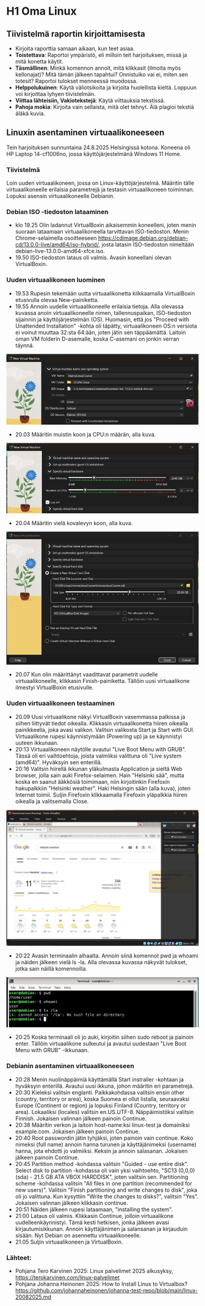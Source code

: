 # H1 Oma Linux

## Tiivistelmä raportin kirjoittamisesta

- Kirjoita raporttia samaan aikaan, kun teet asiaa.
- **Toistettava**: Raportoi ympäristö, eli milloin teit harjoituksen, missä ja mitä konetta käytit.
- **Täsmällinen**: Minkä komennon annoit, mitä klikkasit (ilmoita myös kellonajat)? Mitä tämän jälkeen tapahtui? Onnistuiko vai ei, miten sen totesit? Raportoi tulokset menneessä muodossa.
- **Helppolukuinen**: Käytä väliotsikoita ja kirjoita huolellista kieltä. Loppuun voi kirjoittaa lyhyen tiivistelmän.
- **Viittaa lähteisiin, Vakiotekstejä**: Käytä viittauksia tekstissä.
- **Pahoja mokia**: Kirjoita vain sellaista, mitä olet tehnyt. Älä plagioi tekstiä äläkä kuvia.

## Linuxin asentaminen virtuaalikoneeseen

Tein harjoituksen sunnuntaina 24.8.2025 Helsingissä kotona. Koneena oli HP Laptop 14-cf1006no, jossa käyttöjärjestelmänä Windows 11 Home.

### Tiivistelmä
Loin uuden virtuaalikoneen, jossa on Linux-käyttöjärjestelmä. Määritin tälle virtuaalikoneelle erilaisia parametrejä ja testasin virtuaalikoneen toiminnan. Lopuksi asensin virtuaalikoneelle Debianin.

### Debian ISO -tiedoston lataaminen

- klo 19.25 Olin ladannut VirtualBoxin aikaisemmin koneelleni, joten menin suoraan lataamaan virtuaalikoneella tarvittavan ISO-tiedoston. Menin Chrome-selaimella osoitteeseen https://cdimage.debian.org/debian-cd/13.0.0-live/amd64/iso-hybrid/, josta latasin ISO-tiedoston nimeltään debian-live-13.0.0-amd64-xfce.iso. 
- 19.50 ISO-tiedoston lataus oli valmis. Avasin koneellani olevan VirtualBoxin.

### Uuden virtuaalikoneen luominen

- 19.53 Rupesin tekemään uutta virtuaalikonetta klikkaamalla VirtualBoxin etusivulla olevaa New-painiketta.
- 19.55 Annoin uudelle virtuaalikoneelle erilaisia tietoja. Alla olevassa kuvassa anoin virtuaalikoneelle nimen, tallennuspaikan, ISO-tiedoston sijainnin ja käyttöjärjestelmän (OS). Huomasin, että jos "Proceed with Unattended Installation" -kohta oli täpätty, virtuaalikoneen OS:n versiota ei voinut muuttaa 32:sta 64:ään, joten jätin sen täppäämättä. Laitoin oman VM folderin D-asemalle, koska C-asemani on jonkin verran täynnä.

![Uuden virtuaalikoneen tiedot](h1-kuva1.jpg)

- 20.03 Määritin muistin koon ja CPU:n määrän, alla kuva.

![Uuden virtuaalikoneen muisti ja CPU](h1-kuva2.jpg)

- 20.04 Määritin vielä kovalevyn koon, alla kuva.

![Uuden virtuaalikoneen kovalevy](h1-kuva3.jpg)

- 20.07 Kun olin määrittänyt vaadittavat parametrit uudelle virtuaalikoneelle, klikkasin Finish-painiketta. Tällöin uusi virtuaalikone ilmestyi VirtualBoxin etusivulle.

### Uuden virtuaalikoneen testaaminen

- 20.09 Uusi virtuaalikone näkyi VirtualBoxin vasemmassa palkissa ja siihen liittyvät tiedot oikealla. Klikkasin virtuaalikonetta hiiren oikealla painikkeella, joka avasi valikon. Valitsin valikosta Start ja Start with GUI. Virtuaalikone rupesi käynnistymään (Powering up) ja se käynnistyi uuteen ikkunaan.
- 20:13 Virtuaalikoneen näytölle avautui "Live Boot Menu with GRUB". Tässä oli eri vaihtoehtoja, joista valmiiksi valittuna oli "Live system (amd64)". Hyväksyin sen enterillä.
- 20:16 Valitsin hiirellä ikkunan yläkulmasta Application ja sieltä Web browser, jolla sain auki Firefox-selaimen. Hain "Helsinki sää", mutta koska en saanut ääkkösiä toimimaan, niin kirjoitinkin Firefoxin hakupalkkiin "Helsinki weather". Haki Helsingin sään (alla kuva), joten Internet toimii. Suljin Firefoxin klikkaamalla Firefoxin yläpalkkia hiiren oikealla ja valitsemalla Close.
  
![Internetin toiminnan testaus](h1-kuva4.jpg)

- 20:22 Avasin terminaalin alhaalta. Annoin siinä komennot pwd ja whoami ja näiden jälkeen vielä ls -la. Alla olevassa kuvassa näkyvät tulokset, jotka sain näillä komennoilla.

![Testaus terminaalissa](h1-kuva5.jpg)

- 20:25 Koska terminaali oli jo auki, kirjoitin siihen sudo reboot ja painoin enter. Tällöin virtuaalikone sulkeutui ja avautui uudestaan "Live Boot Menu with GRUB" -ikkunaan.


### Debianin asentaminen virtuaalikoneeseen

- 20:28 Menin nuolinäppäimiä käyttämällä Start instraller -kohtaan ja hyväksyin enterillä. Avautui uusi ikkuna, johon määritin eri parametrejä. 
- 20:30 Kieleksi valitsin englanti. Paikkakohdassa valitsin ensin other (country, territory or area), koska Suomea ei ollut listalla, seuraavaksi Europe (Continent or region) ja lopuksi Finland (Country, territory or area). Lokaaliksi (locales) valitsin en.US.UTF-8. Näppäimistöksi valitsin Finnish. Jokaisen valinnan jälkeen painoin Continue.
- 20:38 Määritin verkon ja laitoin host-name:ksi linux-test ja domainiksi example.com. Jokaisen jälkeen painoin Continue.
- 20:40 Root passwordin jätin tyhjäksi, joten painoin vain continue. Koko nimeksi (full name) annoin hanna turunen ja käyttäjänimeksi (username) hanna, jota ehdotti jo valmiiksi. Keksin ja annoin salasanan. Jokaisen jälkeen painoin Continue.
- 20:45 Partition method -kohdassa valitsin "Guided - use entire disk". Select disk to partition -kohdassa oli vain yksi vaihtoehto, "SC13 (0,0,0) (sda) - 21.5 GB ATA VBOX HARDDISK", joten valitsin sen. Partitioning scheme -kohdassa valitsin "All files in one partition (recommended for new users)". Valitsin "Finish partitioning and write changes to disk", joka oli jo valittuna. Kun kysyttiin "Write the changes to disks?", valitsin "Yes". Jokaisen valinnan jälkeen klikkasin continue.
- 20:51 Näiden jälkeen rupesi lataamaan, "installing the system".
- 21:00 Lataus oli valmis. Klikkasin Continue, jolloin virtuaalikone uudelleenkäynnistyi. Tämä kesti hetkisen, jonka jälkeen avasi kirjautumisikkunan. Annoin käyttäjänimen ja salansanan ja kirjauduin sisään. Nyt Debian on asennettu virtuaalikoneelle.
- 21.05 Suljin virtuaalikoneen ja VirtualBoxin.

### Lähteet:
- Pohjana Tero Karvinen 2025: Linux palvelimet 2025 alkusyksy, https://terokarvinen.com/linux-palvelimet
- Pohjana Johanna Heinonen 2025: How to Install Linux to Virtualbox? https://github.com/johannaheinonen/johanna-test-repo/blob/main/linux-20082025.md
